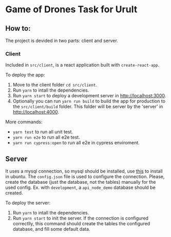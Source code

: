 # Game of Drones Task for UruIt

## How to:

The project is devided in two parts: client and server.

### Client

Included in `src/client`, is a react application built with `create-react-app`.

To deploy the app:
1. Move to the client folder `cd src/client`.
2. Run `yarn` to intall the dependencies.
3. Run `yarn start` to deploy a development server in [http://localhost:3000](http://localhost:3000).
4. Optionally you can run `yarn run build` to build the app for production to the `src/client/build` folder. This folder will be server by the 'server' in [http://localhost:4000](http://localhost:4000).

More commands:
* `yarn test` to run all unit test.
* `yarn run e2e` to run all e2e test.
* `yarn run cypress:open` to run all e2e in cypress enviroment.

## Server

It uses a mysql connection, so mysql should be installed, use [this](https://www.apachefriends.org/index.html) to install in ubuntu.
The `config.json` file is used to configure the connection. Please, create the database (just the database, not the tables) manually for the used config. Ex. with `development`, a `api_node_demo` database should be created.

To deploy the server:
1. Run `yarn` to intall the dependencies.
2. Run `yarn start` to init the server. If the connection is configured correctlly, this command should create the tables the configured database, and fill some default data.


